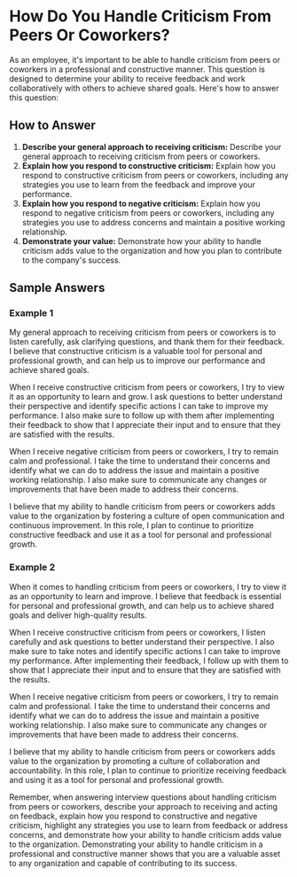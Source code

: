 How Do You Handle Criticism From Peers Or Coworkers?
=========================================================================

As an employee, it's important to be able to handle criticism from peers or coworkers in a professional and constructive manner. This question is designed to determine your ability to receive feedback and work collaboratively with others to achieve shared goals. Here's how to answer this question:

How to Answer
-------------

1. **Describe your general approach to receiving criticism:** Describe your general approach to receiving criticism from peers or coworkers.
2. **Explain how you respond to constructive criticism:** Explain how you respond to constructive criticism from peers or coworkers, including any strategies you use to learn from the feedback and improve your performance.
3. **Explain how you respond to negative criticism:** Explain how you respond to negative criticism from peers or coworkers, including any strategies you use to address concerns and maintain a positive working relationship.
4. **Demonstrate your value:** Demonstrate how your ability to handle criticism adds value to the organization and how you plan to contribute to the company's success.

Sample Answers
--------------

### Example 1

My general approach to receiving criticism from peers or coworkers is to listen carefully, ask clarifying questions, and thank them for their feedback. I believe that constructive criticism is a valuable tool for personal and professional growth, and can help us to improve our performance and achieve shared goals.

When I receive constructive criticism from peers or coworkers, I try to view it as an opportunity to learn and grow. I ask questions to better understand their perspective and identify specific actions I can take to improve my performance. I also make sure to follow up with them after implementing their feedback to show that I appreciate their input and to ensure that they are satisfied with the results.

When I receive negative criticism from peers or coworkers, I try to remain calm and professional. I take the time to understand their concerns and identify what we can do to address the issue and maintain a positive working relationship. I also make sure to communicate any changes or improvements that have been made to address their concerns.

I believe that my ability to handle criticism from peers or coworkers adds value to the organization by fostering a culture of open communication and continuous improvement. In this role, I plan to continue to prioritize constructive feedback and use it as a tool for personal and professional growth.

### Example 2

When it comes to handling criticism from peers or coworkers, I try to view it as an opportunity to learn and improve. I believe that feedback is essential for personal and professional growth, and can help us to achieve shared goals and deliver high-quality results.

When I receive constructive criticism from peers or coworkers, I listen carefully and ask questions to better understand their perspective. I also make sure to take notes and identify specific actions I can take to improve my performance. After implementing their feedback, I follow up with them to show that I appreciate their input and to ensure that they are satisfied with the results.

When I receive negative criticism from peers or coworkers, I try to remain calm and professional. I take the time to understand their concerns and identify what we can do to address the issue and maintain a positive working relationship. I also make sure to communicate any changes or improvements that have been made to address their concerns.

I believe that my ability to handle criticism from peers or coworkers adds value to the organization by promoting a culture of collaboration and accountability. In this role, I plan to continue to prioritize receiving feedback and using it as a tool for personal and professional growth.

Remember, when answering interview questions about handling criticism from peers or coworkers, describe your approach to receiving and acting on feedback, explain how you respond to constructive and negative criticism, highlight any strategies you use to learn from feedback or address concerns, and demonstrate how your ability to handle criticism adds value to the organization. Demonstrating your ability to handle criticism in a professional and constructive manner shows that you are a valuable asset to any organization and capable of contributing to its success.
